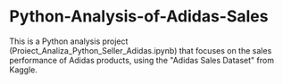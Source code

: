 # Python-Analysis-of-Adidas-Sales
This is a Python analysis project (Proiect_Analiza_Python_Seller_Adidas.ipynb) that focuses on the sales performance of Adidas products, using the "Adidas Sales Dataset" from Kaggle.
